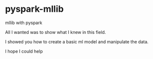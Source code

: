 # pyspark-mllib
mllib with pyspark

All I wanted was to show what I knew in this field. 

I showed you how to create a basic ml model and manipulate the data. 

I hope I could help
